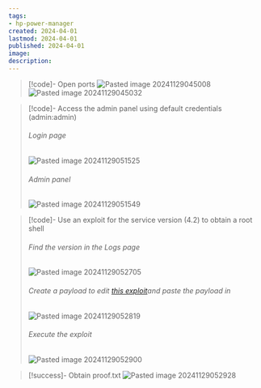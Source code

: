 ```yaml
---
tags:
- hp-power-manager
created: 2024-04-01
lastmod: 2024-04-01
published: 2024-04-01
image:
description: 
---
```


>[!code]- Open ports
>![Pasted image 20241129045008](Images/Pasted%20image%2020241129045008.png)
>![Pasted image 20241129045032](Images/Pasted%20image%2020241129045032.png)

>[!code]- Access the admin panel using default credentials (admin:admin)
>###### Login page
>![Pasted image 20241129051525](Images/Pasted%20image%2020241129051525.png)
>###### Admin panel
>![Pasted image 20241129051549](Images/Pasted%20image%2020241129051549.png)

>[!code]- Use an exploit for the service version (4.2) to obtain a root shell
>###### Find the version in the Logs page
>![Pasted image 20241129052705](Images/Pasted%20image%2020241129052705.png)
>###### Create a payload to edit [this exploit](https://github.com/Muhammd/HP-Power-Manager/blob/master/hpm_exploit.py)and paste the payload in
>![Pasted image 20241129052819](Images/Pasted%20image%2020241129052819.png)
>###### Execute the exploit
>![Pasted image 20241129052900](Images/Pasted%20image%2020241129052900.png)

>[!success]- Obtain proof.txt
>![Pasted image 20241129052928](Images/Pasted%20image%2020241129052928.png)


